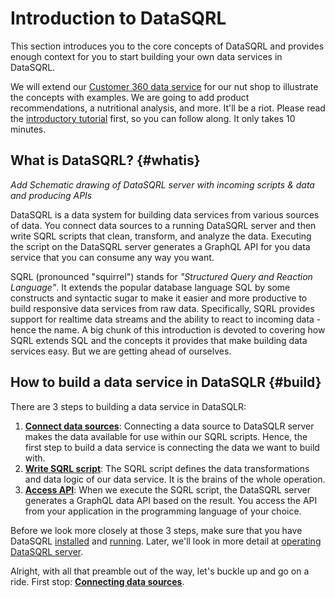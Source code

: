 # Introduction to DataSQRL

This section introduces you to the core concepts of DataSQRL and provides enough
context for you to start building your own data services in DataSQRL.

We will extend our [Customer 360 data service](../nutshop-tutorial) for our nut shop to
illustrate the concepts with examples. We are going to add product recommendations, a
nutritional analysis, and more. It'll be a riot. Please read the
[introductory tutorial](../nutshop-tutorial) first, so you can follow along. It only takes
10 minutes.

## What is DataSQRL? {#whatis}

*Add Schematic drawing of DataSQRL server with incoming scripts & data and producing APIs*

DataSQRL is a data system for building data services from various sources of data.
You connect data sources to a running DataSQRL server and then write SQRL scripts that
clean, transform, and analyze the data. Executing the script on the DataSQRL server
generates a GraphQL API for you data service that you can consume any way you want.

SQRL (pronounced "squirrel") stands for *"Structured Query and Reaction Language"*. It
extends the popular database language SQL by some constructs and syntactic sugar to make
it easier and more productive to build responsive data services from raw data. Specifically,
SQRL provides support for realtime data streams and the ability to react to incoming data -
hence the name. A big chunk of this introduction is devoted to covering how SQRL extends
SQL and the concepts it provides that make building data services easy. But we are getting
ahead of ourselves.

## How to build a data service in DataSQLR {#build}

There are 3 steps to building a data service in DataSQLR:

1. **[Connect data sources](data-sources.md)**: Connecting a data source to 
 DataSQLR server
 makes the data available for use within our SQRL scripts. Hence, the first step to build a data
 service is connecting the data we want to build with.
2. **[Write SQRL script](sqrl)**: The SQRL script defines the data transformations and
 data logic of our data service. It is the brains of the whole operation. 
3. **[Access API](api)**: When we execute the SQRL script, the DataSQRL server generates
 a GraphQL data API based on the result. You access the API from your application in
 the programming language of your choice.

Before we look more closely at those 3 steps, make sure that you have DataSQRL
[installed](../install) and [running](../nutshop-tutorial#setup). Later, we'll look in
more detail at [operating DataSQRL server](server).

Alright, with all that preamble out of the way, let's buckle up and go on a ride.
First stop: **[Connecting data sources](data-sources.md)**.

